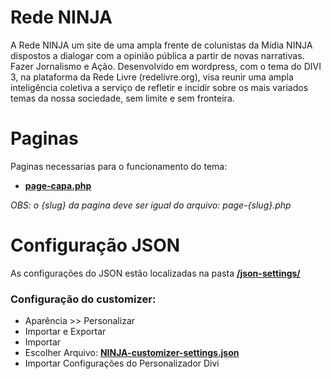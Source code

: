 #  Rede NINJA

A Rede NINJA um site de uma ampla frente de colunistas da Mídia NINJA dispostos a dialogar com a opinião pública a partir de novas narrativas. Fazer Jornalismo e Ação.
Desenvolvido em wordpress, com o tema do DIVI 3, na plataforma da Rede Livre (redelivre.org), visa reunir uma ampla inteligência coletiva a serviço de refletir e incidir sobre os mais variados temas da nossa sociedade, sem limite e sem fronteira.

# Paginas
Paginas necessarias para o funcionamento do tema:
- [**page-capa.php**](page-capa.php)

*OBS: o {slug} da pagina deve ser igual do arquivo: page-{slug}.php*

# Configuração JSON
As configurações do JSON estão localizadas na pasta [**/json-settings/**](json-settings)
### Configuração do customizer:
- Aparência >> Personalizar
- Importar e Exportar
- Importar
- Escolher Arquivo: [**NINJA-customizer-settings.json**](json-settings/NINJA-customizer-settings.json)
- Importar Configurações do Personalizador Divi
